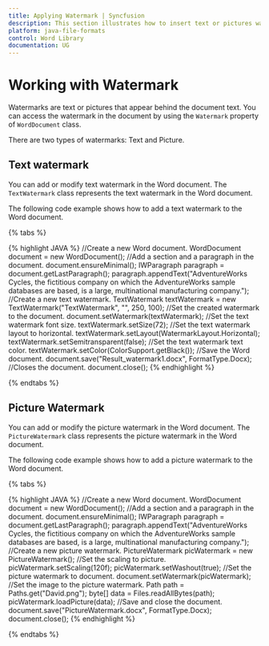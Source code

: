 ```yaml
---
title: Applying Watermark | Syncfusion
description: This section illustrates how to insert text or pictures watermark to the Word document using Syncfusion Word library (Essential DocIO)
platform: java-file-formats
control: Word Library
documentation: UG
---
```


# Working with Watermark

Watermarks are text or pictures that appear behind the document text. You can access the watermark in the document by using the `Watermark` property of `WordDocument` class.

There are two types of watermarks: Text and Picture.

## Text watermark

You can add or modify text watermark in the Word document. The `TextWatermark` class represents the text watermark in the Word document.

The following code example shows how to add a text watermark to the Word document.

{% tabs %} 

{% highlight JAVA %}
//Create a new Word document.
WordDocument document = new WordDocument();
//Add a section and a paragraph in the document.
document.ensureMinimal();
IWParagraph paragraph = document.getLastParagraph();
paragraph.appendText("AdventureWorks Cycles, the fictitious company on which the AdventureWorks sample databases are based, is a large, multinational manufacturing company.");
//Create a new text watermark.
TextWatermark textWatermark = new TextWatermark("TextWatermark", "", 250, 100);
//Set the created watermark to the document.
document.setWatermark(textWatermark);
//Set the text watermark font size.
textWatermark.setSize(72);
//Set the text watermark layout to horizontal.
textWatermark.setLayout(WatermarkLayout.Horizontal);
textWatermark.setSemitransparent(false);
//Set the text watermark text color.
textWatermark.setColor(ColorSupport.getBlack());
//Save the Word document.
document.save("Result_watermark1.docx", FormatType.Docx);
//Closes the document.
document.close();
{% endhighlight %}

{% endtabs %}  

## Picture Watermark

You can add or modify the picture watermark in the Word document. The `PictureWatermark` class represents the picture watermark in the Word document.

The following code example shows how to add a picture watermark to the Word document.

{% tabs %}  

{% highlight JAVA %}
//Create a new Word document.
WordDocument document = new WordDocument();
//Add a section and a paragraph in the document.
document.ensureMinimal();
IWParagraph paragraph = document.getLastParagraph();
paragraph.appendText("AdventureWorks Cycles, the fictitious company on which the AdventureWorks sample databases are based, is a large, multinational manufacturing company.");
//Create a new picture watermark.
PictureWatermark picWatermark = new PictureWatermark();
//Set the scaling to picture.
picWatermark.setScaling(120f);
picWatermark.setWashout(true);
//Set the picture watermark to document.
document.setWatermark(picWatermark);
//Set the image to the picture watermark.
Path path = Paths.get("David.png");
byte[] data = Files.readAllBytes(path);
picWatermark.loadPicture(data);
//Save and close the document.
document.save("PictureWatermark.docx", FormatType.Docx);
document.close();
{% endhighlight %}

{% endtabs %}